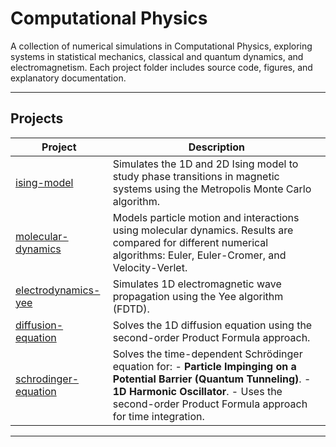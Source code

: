 # Computational Physics

A collection of numerical simulations in Computational Physics, exploring systems in statistical mechanics, classical and quantum dynamics, and electromagnetism. Each project folder includes source code, figures, and explanatory documentation.

---

## Projects

| Project | Description |
|--------|-------------|
| [ising-model](./Ising-Model) | Simulates the 1D and 2D Ising model to study phase transitions in magnetic systems using the Metropolis Monte Carlo algorithm. |
| [molecular-dynamics](./Molecular-Dynamics) | Models particle motion and interactions using molecular dynamics. Results are compared for different numerical algorithms: Euler, Euler-Cromer, and Velocity-Verlet. |
| [electrodynamics-yee](./Electrodynamics) | Simulates 1D electromagnetic wave propagation using the Yee algorithm (FDTD). |
| [diffusion-equation](./Diffusion-Equation) | Solves the 1D diffusion equation using the second-order Product Formula approach. |
| [schrodinger-equation](./Schroedinger-Equation) | Solves the time-dependent Schrödinger equation for: - **Particle Impinging on a Potential Barrier (Quantum Tunneling)**. - **1D Harmonic Oscillator**. - Uses the second-order Product Formula approach for time integration. |

---
